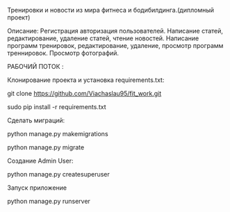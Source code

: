 Тренировки и новости из мира фитнеса и бодибилдинга.(дипломный проект)

Описание:
Регистрация авторизация пользователей.
Написание статей, редактирование, удаление статей, чтение новостей.
Написание программ тренировок, редактирование, удаление, просмотр программ треннировок.
Просмотр фотографий.

РАБОЧИЙ ПОТОК :

Клонирование проекта и установка requirements.txt:

git clone https://github.com/Viachaslau95/fit_work.git

sudo pip install -r requirements.txt

Сделать миграций:

python manage.py makemigrations

python manage.py migrate

Создание Admin User:

python manage.py createsuperuser

Запуск приложение 

python manage.py runserver

